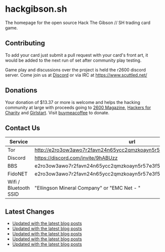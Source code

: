 # hackgibson.sh
The homepage for the open source Hack The Gibson // SH trading card game.


## Contributing

To add your card just submit a pull request with your card's front art, it would be added to the next run of set after community play testing.

Game play and discussions over the project is held the r2600 discord server. Come join us at [Discord](https://discord.com/invite/9hABUzz) or via IRC at https://www.scuttled.net/


## Donations

Your donation of $13.37 or more is welcome and helps the hacking community at large with proceeds going to [2600 Magazine](https://2600.com/), [Hackers for Charity](https://hackersforcharity.org) and [Girlstart](https://girlstart.org).  Visit [buymeacoffee](https://www.buymeacoffee.com/hackgibson.sh) to donate.


## Contact Us

Service | url
-|-
Tor | http://e2ro3ow3awo7r2favn24n65ycc2qmzkoayn5r57e3f56nvjwdcgg32ad.onion
Discord | https://discord.com/invite/9hABUzz
BBS | e2ro3ow3awo7r2favn24n65ycc2qmzkoayn5r57e3f56nvjwdcgg32ad.onion:23
FidoNET | e2ro3ow3awo7r2favn24n65ycc2qmzkoayn5r57e3f56nvjwdcgg32ad.onion:24554
Wifi / Bluetooth SSID | "Ellingson Mineral Company" or "EMC Net - <fidonet address>"

## Latest Changes
<!-- BLOG-POST-LIST:START -->
- [Updated with the latest blog posts](https://github.com/DFW2600/hackgibson.sh/commit/d82c901ab3cbe7942f4a5b17e5b07de057a6dca4)
- [Updated with the latest blog posts](https://github.com/DFW2600/hackgibson.sh/commit/ad1bb8987cc71a7bcffbec95db475abb1abf2357)
- [Updated with the latest blog posts](https://github.com/DFW2600/hackgibson.sh/commit/3598d1bc7ea6cdf11574236104c29e6f4a03b25a)
- [Updated with the latest blog posts](https://github.com/DFW2600/hackgibson.sh/commit/583f46c2e2ca57355ac46364c3b080b6eeb68633)
- [Updated with the latest blog posts](https://github.com/DFW2600/hackgibson.sh/commit/976adcbc1539133f3eae10e65dcb4f03f2c16308)
<!-- BLOG-POST-LIST:END -->
